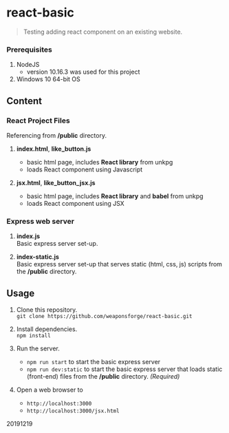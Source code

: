 # react-basic

> Testing adding react component on an existing website.



### Prerequisites

1. NodeJS
	- version 10.16.3 was used for this project
2. Windows 10 64-bit OS



## Content


### React Project Files

Referencing from **/public** directory.

1. **index.html**, **like\_button.js**
	- basic html page, includes **React library** from unkpg
	- loads React component using Javascript

2. **jsx.html**, **like\_button\_jsx.js**
	- basic html page, includes **React library** and **babel** from unkpg
	- loads React component using JSX


### Express web server

1. **index.js**  
Basic express server set-up.

2. **index-static.js**  
Basic express server set-up that serves static (html, css, js) scripts from the **/public** directory.



## Usage

1. Clone this repository.  
`git clone https://github.com/weaponsforge/react-basic.git`

2. Install dependencies.  
`npm install`

3. Run the server.  
	- `npm run start` to start the basic express server
	- `npm run dev:static` to start the basic express server that loads static (front-end) files from the **/public** directory. *(Required)*

4. Open a web browser to  
   - `http://localhost:3000`
   - `http://localhost:3000/jsx.html`


20191219

